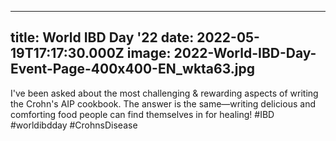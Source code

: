 
---
title: World IBD Day '22
date: 2022-05-19T17:17:30.000Z
image: 2022-World-IBD-Day-Event-Page-400x400-EN_wkta63.jpg
---
I've been asked about the most challenging & rewarding aspects of writing the Crohn's AIP cookbook. The answer is the same—writing delicious and comforting food people can find themselves in for healing!
#IBD #worldibdday #CrohnsDisease